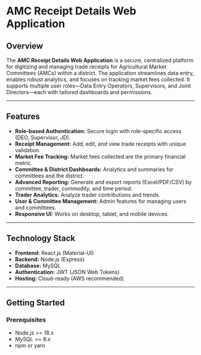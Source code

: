 # AMC Receipt Details Web Application

## Overview

The **AMC Receipt Details Web Application** is a secure, centralized platform for digitizing and managing trade receipts for Agricultural Market Committees (AMCs) within a district. The application streamlines data entry, enables robust analytics, and focuses on tracking market fees collected. It supports multiple user roles—Data Entry Operators, Supervisors, and Joint Directors—each with tailored dashboards and permissions.

---

## Features

- **Role-based Authentication:** Secure login with role-specific access (DEO, Supervisor, JD).
- **Receipt Management:** Add, edit, and view trade receipts with unique validation.
- **Market Fee Tracking:** Market fees collected are the primary financial metric.
- **Committee & District Dashboards:** Analytics and summaries for committees and the district.
- **Advanced Reporting:** Generate and export reports (Excel/PDF/CSV) by committee, trader, commodity, and time period.
- **Trader Analytics:** Analyze trader contributions and trends.
- **User & Committee Management:** Admin features for managing users and committees.
- **Responsive UI:** Works on desktop, tablet, and mobile devices.

---

## Technology Stack

- **Frontend:** React.js (Material-UI)
- **Backend:** Node.js (Express)
- **Database:** MySQL
- **Authentication:** JWT (JSON Web Tokens)
- **Hosting:** Cloud-ready (AWS recommended)

---

## Getting Started

### Prerequisites

- Node.js >= 18.x
- MySQL >= 8.x
- npm or yarn

